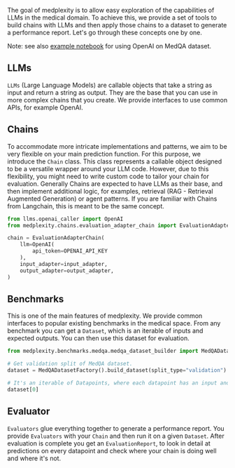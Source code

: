 The goal of medplexity is to allow easy exploration of the capabilities of LLMs in the medical domain. 
To achieve this, we provide a set of tools to build chains with LLMs and then apply those chains to a dataset to generate a performance report. 
Let's go through these concepts one by one.

Note: see also [example notebook](https://github.com/MaksymPetyak/medplexity/blob/main/notebooks/MedQA.ipynb) for using OpenAI on MedQA dataset. 

## LLMs
`LLMs` (Large Language Models) are callable objects that take a string as input and return a string as output. 
They are the base that you can use in more complex chains that you create. 
We provide interfaces to use common APIs, for example OpenAI.

## Chains
To accommodate more intricate implementations and patterns, we aim to be very flexible on your main prediction function. 
For this purpose, we introduce the `Chain` class. 
This class represents a callable object designed to be a versatile wrapper around your LLM code. 
However, due to this flexibility, you might need to write custom code to tailor your chain for evaluation.
Generally Chains are expected to have LLMs as their base, and then implement additional logic, for examples, retrieval (RAG - Retrieval Augmented Generation) or agent patterns.
If you are familiar with Chains from Langchain, this is meant to be the same concept.


```python
from llms.openai_caller import OpenAI
from medplexity.chains.evaluation_adapter_chain import EvaluationAdapterChain

chain = EvaluationAdapterChain(
    llm=OpenAI(
        api_token=OPENAI_API_KEY
    ),
    input_adapter=input_adapter,
    output_adapter=output_adapter,
)
```

## Benchmarks
This is one of the main features of medplexity. 
We provide common interfaces to popular existing benchmarks in the medical space.
From any benchmark you can get a `Dataset`, which is an iterable of inputs and expected outputs.
You can then use this dataset for evaluation.

```python
from medplexity.benchmarks.medqa.medqa_dataset_builder import MedQADatasetFactory

# Get validation split of MedQA dataset.
dataset = MedQADatasetFactory().build_dataset(split_type="validation")

# It's an iterable of Datapoints, where each datapoint has an input and an expected output, as well as any other metadata.
dataset[0]
```

## Evaluator
`Evaluators` glue everything together to generate a performance report.
You provide `Evaluators` with your `Chain` and then run it on a given `Dataset`.
After evaluation is complete you get an `EvaluationReport`, to look in detail at predictions on every datapoint and check where your chain is doing well and where it's not.